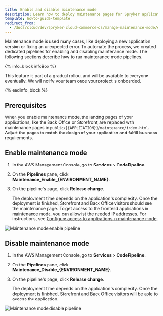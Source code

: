 ```yaml
---
title: Enable and disable maintenance mode
description: Learn how to deploy maintenance pages for Spryker applications.
template: howto-guide-template
redirect_from:
  - /docs/cloud/dev/spryker-cloud-commerce-os/manage-maintenance-mode/enable-and-disable-maintenance-mode.html
---
```


Maintenance mode is used many cases, like deploying a new application version or fixing an unexpected error. To automate the process, we created dedicated pipelines for enabling and disabling maintenance mode. The following sections describe how to run maintenance mode pipelines.

{% info_block infoBox %}

This feature is part of a gradual rollout and will be available to everyone eventually. We will notify your team once your project is onboarded.

{% endinfo_block %}

## Prerequisites

When you enable maintenance mode, the landing pages of your applications, like the Back Office or Storefront, are replaced with maintenance pages in `public/{{APPLICATION}}/maintenance/index.html`. Adjust the pages to match the design of your application and fulfill business requirements.

## Enable maintenance mode

1. In the AWS Management Console, go to **Services** > **CodePipeline**.
2. On the **Pipelines** pane, click **Maintenance_Enable_{ENVIRONMENT_NAME}**.
3. On the pipeline's page, click **Release change**.

    The deployment time depends on the application's complexity. Once the deployment is finished, Storefront and Back Office visitors should see the maintenance page. To get access to the frontend applications in maintenance mode, you can allowlist the needed IP addresses. For instructions, see [Configure access to applications in maintenance mode](/docs/cag/dev/manage-maintenance-mode/configure-access-to-applications-in-maintenance-mode.html).

![Maintenance mode enable pipeline](https://spryker.s3.eu-central-1.amazonaws.com/docs/cloud/spryker-cloud-commerce-os/enable-and-disable-maintenance-mode.md/maintenance-enable-pipeline.png)

## Disable maintenance mode

1. In the AWS Management Console, go to **Services** > **CodePipeline**.
2. On the **Pipelines** pane, click **Maintenance_Disable_{ENVIRONMENT_NAME}**.
3. On the pipeline's page, click **Release change**.

    The deployment time depends on the application's complexity. Once the deployment is finished, Storefront and Back Office visitors will be able to access the application.

![Maintenance mode disable pipeline](https://spryker.s3.eu-central-1.amazonaws.com/docs/cloud/spryker-cloud-commerce-os/enable-and-disable-maintenance-mode.md/maintenance-disable-pipeline.png)

